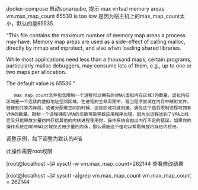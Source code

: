 docker-compose 启动sonarqube, 提示 max virtual memory areas vm.max_map_count 65530 is too low 
是因为宿主机上的max_map_count太小，默认的是65535

“This file contains the maximum number of memory map areas a process may have. Memory map areas are used as a side-effect of calling malloc, directly by mmap and mprotect, and also when loading shared libraries.

While most applications need less than a thousand maps, certain programs, particularly malloc debuggers, may consume lots of them, e.g., up to one or two maps per allocation.

The default value is 65536.”

       max_map_count文件包含限制一个进程可以拥有的VMA(虚拟内存区域)的数量。虚拟内存区域是一个连续的虚拟地址空间区域。在进程的生命周期中，每当程序尝试在内存中映射文件，链接到共享内存段，或者分配堆空间的时候，这些区域将被创建。调优这个值将限制进程可拥有VMA的数量。限制一个进程拥有VMA的总数可能导致应用程序出错，因为当进程达到了VMA上线但又只能释放少量的内存给其他的内核进程使用时，操作系统会抛出内存不足的错误。如果你的操作系统在NORMAL区域仅占用少量的内存，那么调低这个值可以帮助释放内存给内核用。

 

调整示例，如下调整为默认的4倍

此操作需要root权限

[root@localhost ~]# sysctl -w vm.max_map_count=262144
查看修改结果

[root@localhost ~]# sysctl -a|grep vm.max_map_count
vm.max_map_count = 262144